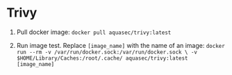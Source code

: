 # Trivy

1. Pull docker image:
``` docker pull aquasec/trivy:latest ``` 

2. Run image test. Replace `[image_name]` with the name of an image:
``` docker run --rm -v /var/run/docker.sock:/var/run/docker.sock \ -v $HOME/Library/Caches:/root/.cache/ aquasec/trivy:latest [image_name] ```
